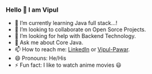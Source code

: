 ### Hello 👋 I am Vipul

<!--- 🔭 I’m currently working on ...--->

- 🌱 I’m currently learning Java full stack...!
- 👯 I’m looking to collaborate on Open Sorce Projects.
- 🤔 I’m looking for help with Backend Technology.
- 💬 Ask me about Core Java.
- 📫 How to reach me: [LinkedIn](https://www.linkedin.com/in/vipul2020) or [Vipul-Pawar](https://vipulpawar.netlify.app/).
- 😄 Pronouns: He/His
- ⚡ Fun fact: I like to watch anime movies :smiley:
